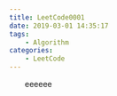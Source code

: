 ```yaml
---
title: LeetCode0001
date: 2019-03-01 14:35:17
tags:
    - Algorithm
categories:
    - LeetCode
---
```


&emsp;&emsp;eeeeee